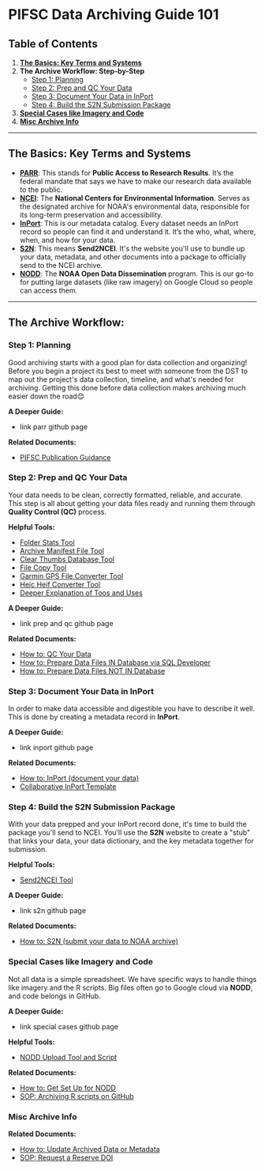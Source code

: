 # PIFSC Data Archiving Guide 101

## Table of Contents

1.  **[The Basics: Key Terms and Systems](#the-basics-key-terms-and-systems)**
2.  **The Archive Workflow: Step-by-Step**
      * [Step 1: Planning](#step-1-Planning)
      * [Step 2: Prep and QC Your Data](#step-2-prep-and-qc-your-data)
      * [Step 3: Document Your Data in InPort](#step-3-document-your-data-in-inport)
      * [Step 4: Build the S2N Submission Package](#step-4-build-the-s2n-submission-package)
3.  **[Special Cases like Imagery and Code](#special-cases-like-imagery-and-code)**
4.  **[Misc Archive Info](#misc-archive-info)**
-----

## The Basics: Key Terms and Systems


  - **[PARR](https://www.ngdc.noaa.gov/parr.html)**: This stands for **Public Access to Research Results**. It’s the federal mandate that says we have to make our research data available to the public.
  - **[NCEI](https://www.ncei.noaa.gov/)**: The **National Centers for Environmental Information**. Serves as the designated archive for NOAA's environmental data, responsible for its long-term preservation and accessibility.
  - **[InPort](https://www.fisheries.noaa.gov/inport/)**: This is our metadata catalog. Every dataset needs an InPort record so people can find it and understand it. It’s the who, what, where, when, and how for your data.
  - **[S2N](https://www.ncei.noaa.gov/archive/send2ncei/)**: This means **Send2NCEI**. It's the website you'll use to bundle up your data, metadata, and other documents into a package to officially send to the NCEI archive.
  - **[NODD](https://www.noaa.gov/information-technology/open-data-dissemination)**: The **NOAA Open Data Dissemination** program. This is our go-to for putting large datasets (like raw imagery) on  Google Cloud so people can access them.

-----

## The Archive Workflow: 


### Step 1: Planning

Good archiving starts with a good plan for data collection and organizing! Before you begin a project its best to meet with someone from the DST to map out the project's data collection, timeline, and what's needed for archiving. Getting this done before data collection makes archiving much easier down the road😊

**A Deeper Guide:**
 * link parr github page

**Related Documents:**

  * [PIFSC Publication Guidance](https://docs.google.com/document/d/1Fk5DPcdzFjuga-nuU943HOboVh35EvijLpKoGaaQkvk/edit?usp=sharing)

### Step 2: Prep and QC Your Data

Your data needs to be clean, correctly formatted, reliable, and accurate. This step is all about getting your data files ready and running them through **Quality Control (QC)** process. 

**Helpful Tools:**
  * [Folder Stats Tool](https://github.com/MichaelAkridge-NOAA/archive-toolbox/blob/main/toolbox/desktop/folder-stats-tool/folderstats.exe)
  * [Archive Manifest File Tool](https://github.com/MichaelAkridge-NOAA/archive-toolbox/blob/main/toolbox/desktop/archive-manifest-file-tool/mnftool_gui.exe)
  * [Clear Thumbs Database Tool](https://github.com/MichaelAkridge-NOAA/archive-toolbox/tree/main/toolbox/desktop/clear-thumbs-db-files)
  * [File Copy Tool](https://github.com/MichaelAkridge-NOAA/archive-toolbox/blob/main/toolbox/desktop/file-copy-tool/filecopy_tool.exe)
  * [Garmin GPS File Converter Tool](https://github.com/MichaelAkridge-NOAA/archive-toolbox/blob/main/toolbox/desktop/garmin-gps-file-converter/gpxconverter_windows_standalone.exe)
  * [Heic Heif Converter Tool](https://github.com/MichaelAkridge-NOAA/archive-toolbox/blob/main/toolbox/desktop/heic-heif-converter/heic_converter.exe)
  * [Deeper Explanation of Toos and Uses](https://github.com/MichaelAkridge-NOAA/archive-toolbox/blob/main/README.md)

**A Deeper Guide:**
 * link prep and qc github page

**Related Documents:**

  * [How to: QC Your Data](https://docs.google.com/document/d/1Hv-QvBC5bwBvdr4iYivEWfJET7MEna7L9RqkOwSSXtE/edit?usp=sharing)
  * [How to: Prepare Data Files IN Database via SQL Developer](https://docs.google.com/document/d/1GFxLZqB6qMCJiyBWRE9S1hYJgz41ZH_mUAJDX63Ojjw/edit?usp=sharing) 
  * [How to: Prepare Data Files NOT IN Database](https://docs.google.com/document/d/1AybZiH03DRiLy4f5zelP8-VW6z2sEgzRJBQi8iK517M/edit?usp=sharing) 

### Step 3: Document Your Data in InPort

In order to make data accessible and digestible  you have to describe it well. This is done by creating a metadata record in **InPort**. 

**A Deeper Guide:**
 * link inport github page

**Related Documents:**

  * [How to: InPort (document your data)](https://docs.google.com/document/d/1kijqSQbISTcOO9JQ_5_AtAZuVvLc-y0y0v-KlKeO1sY/edit?usp=sharing)
  * [Collaborative InPort Template](https://docs.google.com/document/d/1MGWM3o3VRjl-HQhLoPOmRZxR0w_Qvex06gVzGvH4YEo/edit?usp=sharing)

### Step 4: Build the S2N Submission Package

With your data prepped and your InPort record done, it's time to build the package you'll send to NCEI. You'll use the **S2N** website to create a "stub" that links your data, your data dictionary, and the key metadata together for submission.

**Helpful Tools:**
* [Send2NCEI Tool](https://www.ncei.noaa.gov/archive/send2ncei/)
  
**A Deeper Guide:**
 * link s2n github page

**Related Documents:**

  * [How to: S2N (submit your data to NOAA archive)](https://docs.google.com/document/d/18nofaF7c5Bc7OIUO3kUCzYo8FFspH6um3y_xpeBtaJo/edit?usp=sharing)

### Special Cases like Imagery and Code

Not all data is a simple spreadsheet. We have specific ways to handle things like imagery and the R scripts. Big files often go to Google cloud via **NODD**, and code belongs in GitHub.

**A Deeper Guide:**
 * link special cases github page

**Helpful Tools:**
* [NODD Upload Tool and Script](https://picgitlab.nmfs.local/esd/arp/data-services/esd-archive-toolbox/-/tree/main#python-example)

**Related Documents:**

  * [How to: Get Set Up for NODD](https://docs.google.com/document/d/1Y5BXsy9-qxT5QCBOdbHN0fyZgvkAqHjR6VSl8c--zWs/edit?usp=sharing)
  * [SOP: Archiving R scripts on GitHub](https://docs.google.com/document/d/1DTgOJf6CPXxclpuO-A3KN8devmyLbtHPMu_4O27z5_k/edit?usp=sharing)

### Misc Archive Info

**Related Documents:**

  * [How to: Update Archived Data or Metadata](https://docs.google.com/document/d/10fcrn4cuUv7YmncuzOuI2JtlK8B75p40CxcLOxAhvzE/edit?usp=sharing)
  * [SOP: Request a Reserve DOI](https://docs.google.com/document/d/1rvjfUAspNcpUEH2NOgR485FJYKCkAxlIy7g7z99GyR4/edit?usp=sharing)
